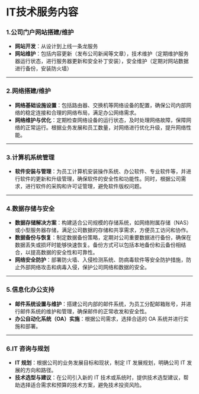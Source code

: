 # IT技术服务内容
### 1.公司门户网站搭建/维护

- **网站开发**：从设计到上线一条龙服务
- **网站维护**：包括内容更新（发布公司新闻等文章），技术维护（定期维护服务器运行状态，进行服务器更新和安全补丁安装），安全维护（定期对网站数据进行备份，安装防火墙）

---

### 2.网络搭建/维护

- **网络基础设施设置**：包括路由器、交换机等网络设备的配置，确保公司内部网络的稳定连接和合理的网络布局，满足办公网络需求。
- **网络维护与优化**：定期检查网络设备的运行状态，及时处理网络故障，保障网络的正常运行。根据业务发展和员工数量，对网络进行优化升级，提升网络性能。

---

### 3.计算机系统管理
  
- **软件安装与管理**：为员工计算机安装操作系统、办公软件、专业软件等，并进行软件的更新和升级管理，确保软件的安全性和功能性。同时，根据公司需求，进行软件的采购和许可证管理，避免软件版权问题。

---

### 4.数据存储与安全

- **数据存储解决方案**：构建适合公司规模的存储系统，如网络附属存储（NAS）或小型服务器存储，满足公司数据的存储和共享需求，方便员工访问和协作。
- **数据备份与恢复**：制定数据备份策略，定期对公司重要数据进行备份，确保在数据丢失或损坏时能够快速恢复。备份方式可以包括本地备份和云备份相结合，以提高数据的安全性和可靠性。
- **网络安全防护**：部署防火墙、入侵检测系统、防病毒软件等安全防护措施，防止外部网络攻击和病毒入侵，保护公司网络和数据的安全。

---

### 5.信息化办公支持

- **邮件系统设置与维护**：搭建公司内部的邮件系统，为员工分配邮箱账号，并进行邮件系统的维护和管理，确保邮件的正常收发和安全性。
- **办公自动化系统（OA）实施**：根据公司需求，选择合适的 OA 系统并进行实施和部署。

---

### 6.IT 咨询与规划

- **IT 规划**：根据公司的业务发展目标和现状，制定 IT 发展规划，明确公司 IT 发展的方向和路径。
- **技术选型与建议**：在公司引入新的 IT 技术或系统时，提供技术选型建议，帮助选择适合需求和预算的技术方案，避免技术投资风险。
